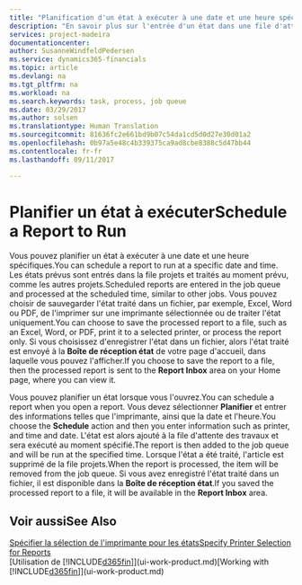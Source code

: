 ```yaml
---
title: "Planification d'un état à exécuter à une date et une heure spécifiques | Microsoft Docs"
description: "En savoir plus sur l'entrée d'un état dans une file d'attente de projets et la planification de son traitement à une date et à une heure spécifiques."
services: project-madeira
documentationcenter: 
author: SusanneWindfeldPedersen
ms.service: dynamics365-financials
ms.topic: article
ms.devlang: na
ms.tgt_pltfrm: na
ms.workload: na
ms.search.keywords: task, process, job queue
ms.date: 03/29/2017
ms.author: solsen
ms.translationtype: Human Translation
ms.sourcegitcommit: 81636fc2e661bd9b07c54da1cd5d0d27e30d01a2
ms.openlocfilehash: 0b97a5e48c4b339375ca9ad8cbe8388c5d47bb44
ms.contentlocale: fr-fr
ms.lasthandoff: 09/11/2017

---
```

# <a name="schedule-a-report-to-run"></a><span data-ttu-id="a23bc-103">Planifier un état à exécuter</span><span class="sxs-lookup"><span data-stu-id="a23bc-103">Schedule a Report to Run</span></span>
<span data-ttu-id="a23bc-104">Vous pouvez planifier un état à exécuter à une date et une heure spécifiques.</span><span class="sxs-lookup"><span data-stu-id="a23bc-104">You can schedule a report to run at a specific date and time.</span></span> <span data-ttu-id="a23bc-105">Les états prévus sont entrés dans la file projets et traités au moment prévu, comme les autres projets.</span><span class="sxs-lookup"><span data-stu-id="a23bc-105">Scheduled reports are entered in the job queue and processed at the scheduled time, similar to other jobs.</span></span> <span data-ttu-id="a23bc-106">Vous pouvez choisir de sauvegarder l'état traité dans un fichier, par exemple, Excel, Word ou PDF, de l'imprimer sur une imprimante sélectionnée ou de traiter l'état uniquement.</span><span class="sxs-lookup"><span data-stu-id="a23bc-106">You can choose to save the processed report to a file, such as an Excel, Word, or PDF, print it to a selected printer, or process the report only.</span></span> <span data-ttu-id="a23bc-107">Si vous choisissez d'enregistrer l'état dans un fichier, alors l'état traité est envoyé à la **Boîte de réception état** de votre page d'accueil, dans laquelle vous pouvez l'afficher.</span><span class="sxs-lookup"><span data-stu-id="a23bc-107">If you choose to save the report to a file, then the processed report is sent to the **Report Inbox** area on your Home page, where you can view it.</span></span>

<span data-ttu-id="a23bc-108">Vous pouvez planifier un état lorsque vous l'ouvrez.</span><span class="sxs-lookup"><span data-stu-id="a23bc-108">You can schedule a report when you open a report.</span></span> <span data-ttu-id="a23bc-109">Vous devez sélectionner **Planifier** et entrer des informations telles que l'imprimante, ainsi que la date et l'heure.</span><span class="sxs-lookup"><span data-stu-id="a23bc-109">You choose the **Schedule** action and then you enter information such as printer, and time and date.</span></span> <span data-ttu-id="a23bc-110">L'état est alors ajouté à la file d'attente des travaux et sera exécuté au moment spécifié.</span><span class="sxs-lookup"><span data-stu-id="a23bc-110">The report is then added to the job queue and will be run at the specified time.</span></span> <span data-ttu-id="a23bc-111">Lorsque l'état a été traité, l'article est supprimé de la file projets.</span><span class="sxs-lookup"><span data-stu-id="a23bc-111">When the report is processed, the item will be removed from the job queue.</span></span> <span data-ttu-id="a23bc-112">Si vous avez enregistré l'état traité dans un fichier, il est disponible dans la **Boîte de réception état**.</span><span class="sxs-lookup"><span data-stu-id="a23bc-112">If you saved the processed report to a file, it will be available in the **Report Inbox** area.</span></span>

## <a name="see-also"></a><span data-ttu-id="a23bc-113">Voir aussi</span><span class="sxs-lookup"><span data-stu-id="a23bc-113">See Also</span></span>
[<span data-ttu-id="a23bc-114">Spécifier la sélection de l'imprimante pour les états</span><span class="sxs-lookup"><span data-stu-id="a23bc-114">Specify Printer Selection for Reports</span></span>](ui-specify-printer-selection-reports.md)  
<span data-ttu-id="a23bc-115">[Utilisation de [!INCLUDE[d365fin](includes/d365fin_md.md)]](ui-work-product.md)</span><span class="sxs-lookup"><span data-stu-id="a23bc-115">[Working with [!INCLUDE[d365fin](includes/d365fin_md.md)]](ui-work-product.md)</span></span>

